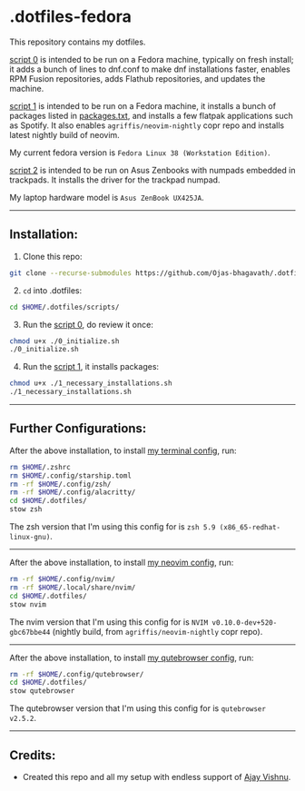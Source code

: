 # .dotfiles-fedora

This repository contains my dotfiles.
    
[script 0](https://github.com/Ojas-bhagavath/.dotfiles-fedora/blob/main/scripts/0_initialize.sh) is intended to be run on a Fedora machine, typically on fresh install; it adds a bunch of lines to dnf.conf to make dnf installations faster, enables RPM Fusion repositories, adds Flathub repositories, and updates the machine.  

[script 1](https://github.com/Ojas-bhagavath/.dotfiles-fedora/blob/main/scripts/1_necessary_installations.sh) is intended to be run on a Fedora machine, it installs a bunch of packages listed in [packages.txt](https://github.com/Ojas-bhagavath/.dotfiles/blob/main/scripts/list.txt), and installs a few flatpak applications such as Spotify. It also enables ```agriffis/neovim-nightly``` copr repo and installs latest nightly build of neovim.  
  
My current fedora version is ```Fedora Linux 38 (Workstation Edition)```.  
  
[script 2](https://github.com/Ojas-bhagavath/.dotfiles-fedora/blob/main/scripts/2_trackpad_driver.sh) is intended to be run on Asus Zenbooks with numpads embedded in trackpads. It installs the driver for the trackpad numpad.  
  
My laptop hardware model is ```Asus ZenBook UX425JA```.  
  
------

## Installation: 
1. Clone this repo:  
```bash
git clone --recurse-submodules https://github.com/Ojas-bhagavath/.dotfiles-fedora.git $HOME/.dotfiles/
```  
  
2. `cd` into .dotfiles:  
```bash
cd $HOME/.dotfiles/scripts/
```  
  
3. Run the [script 0](https://github.com/Ojas-bhagavath/.dotfiles-fedora/blob/main/scripts/0_initialize.sh), do review it once:  
```bash
chmod u+x ./0_initialize.sh
./0_initialize.sh
```  
  
4. Run the [script 1](https://github.com/Ojas-bhagavath/.dotfiles-fedora/blob/main/scripts/1_necessary_installations.sh), it installs packages:  
```bash
chmod u+x ./1_necessary_installations.sh
./1_necessary_installations.sh
```  

------

## Further Configurations:  
  
After the above installation, to install [my terminal config](https://github.com/Ojas-bhagavath/terminal#terminal), run:
```bash
rm $HOME/.zshrc
rm $HOME/.config/starship.toml
rm -rf $HOME/.config/zsh/
rm -rf $HOME/.config/alacritty/
cd $HOME/.dotfiles/
stow zsh
```  
  
The zsh version that I'm using this config for is ```zsh 5.9 (x86_65-redhat-linux-gnu)```.  
  
------  
    
After the above installation, to install [my neovim config](https://github.com/Ojas-bhagavath/nvim#nvim), run:  
```bash
rm -rf $HOME/.config/nvim/
rm -rf $HOME/.local/share/nvim/
cd $HOME/.dotfiles/
stow nvim
```  
  
The nvim version that I'm using this config for is ```NVIM v0.10.0-dev+520-gbc67bbe44``` (nightly build, from ```agriffis/neovim-nightly``` copr repo).  
  
------  
  
After the above installation, to install [my qutebrowser config](https://github.com/Ojas-bhagavath/qutebrowser#qutebrowser), run:  
```bash
rm -rf $HOME/.config/qutebrowser/
cd $HOME/.dotfiles/
stow qutebrowser
```  
  
The qutebrowser version that I'm using this config for is ```qutebrowser v2.5.2```.  

------

## Credits:  
* Created this repo and all my setup with endless support of [Ajay Vishnu](https://github.com/ajay-vishnu).
